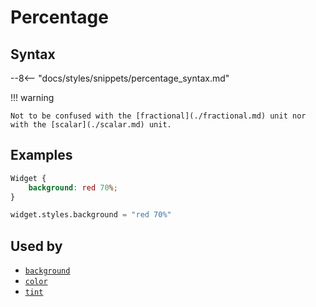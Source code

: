 # Percentage

## Syntax

--8<-- "docs/styles/snippets/percentage_syntax.md"

!!! warning

    Not to be confused with the [fractional](./fractional.md) unit nor with the [scalar](./scalar.md) unit.

## Examples

```css
Widget {
    background: red 70%;
}
```

```py
widget.styles.background = "red 70%"
```

## Used by

 - [`background`](../background.md)
 - [`color`](../color.md)
 - [`tint`](../tint.md)
